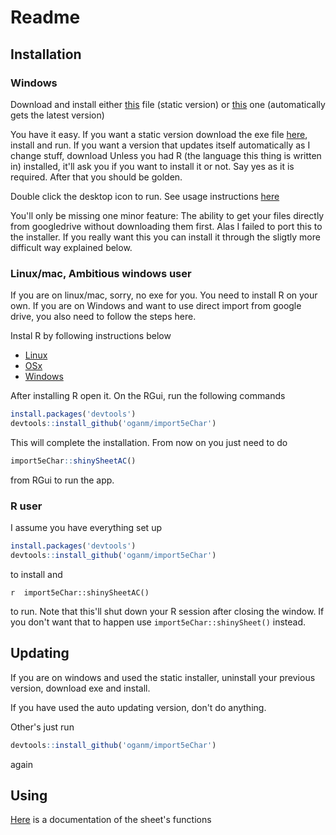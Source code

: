 
Readme
======

Installation
------------

### Windows

Download and install either [this](https://github.com/oganm/5eInteractiveSheet/raw/master/sheet/RInno_installer/setup_5eInteractiveSheet.exe) file (static version) or [this](https://github.com/oganm/5eInteractiveSheet/raw/master/sheetCI/RInno_installer/setup_import5eChar.exe) one (automatically gets the latest version)

You have it easy. If you want a static version download the exe file [here](https://github.com/oganm/5eInteractiveSheet/raw/master/sheet/RInno_installer/setup_5eInteractiveSheet.exe), install and run. If you want a version that updates itself automatically as I change stuff, download Unless you had R (the language this thing is written in) installed, it'll ask you if you want to install it or not. Say yes as it is required. After that you should be golden.

Double click the desktop icon to run. See usage instructions [here](https://github.com/oganm/import5eChar/blob/master/interactiveSheetDocumentation.md)

You'll only be missing one minor feature: The ability to get your files directly from googledrive without downloading them first. Alas I failed to port this to the installer. If you really want this you can install it through the sligtly more difficult way explained below.

### Linux/mac, Ambitious windows user

If you are on linux/mac, sorry, no exe for you. You need to install R on your own. If you are on Windows and want to use direct import from google drive, you also need to follow the steps here.

Instal R by following instructions below

-   [Linux](https://cran.r-project.org/bin/linux/)
-   [OSx](https://cran.r-project.org/bin/macosx/)
-   [Windows](https://cran.r-project.org/bin/windows/base/)

After installing R open it. On the RGui, run the following commands

``` r
install.packages('devtools')
devtools::install_github('oganm/import5eChar')
```

This will complete the installation. From now on you just need to do

``` r
import5eChar::shinySheetAC()
```

from RGui to run the app.

### R user

I assume you have everything set up

``` r
install.packages('devtools')
devtools::install_github('oganm/import5eChar')
```

to install and

`r  import5eChar::shinySheetAC()`

to run. Note that this'll shut down your R session after closing the window. If you don't want that to happen use `import5eChar::shinySheet()` instead.

Updating
--------

If you are on windows and used the static installer, uninstall your previous version, download exe and install.

If you have used the auto updating version, don't do anything.

Other's just run

``` r
devtools::install_github('oganm/import5eChar')
```

again

Using
-----

[Here](https://github.com/oganm/import5eChar/blob/master/interactiveSheetDocumentation.md) is a documentation of the sheet's functions
